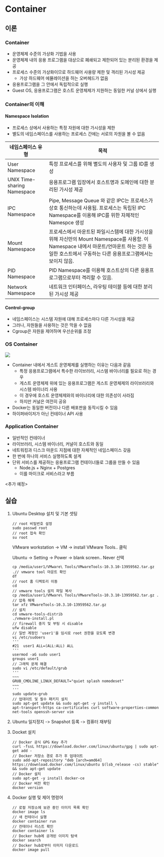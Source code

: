 # Container

## 이론

### Container

- 운영체제 수준의 가상화 기법을 사용
- 운영체제 내의 응용 프로그램을 대상으로 폐쇄되고 제한되어 있는 분리된 환경을 제공
- 프로세스 수준의 가상화이므로 하드웨어 사용량 제한 및 격리된 가시성 제공
  - 가상 하드웨어 에뮬레이션을 하는 오버헤드가 없음
- 응용프로그램을 그 안에서 독립적으로 실행
- Guest OS, 응용프로그램은 호스트 운영체제가 지원하는 동일한 커널 상에서 실행

### Container의 이해

#### Namespace Isolation

- 프로세스 상에서 사용하는 특정 자원에 대한 가시성을 제한
- 별도의 네임스페이스를 사용하는 프로세스 간에는 서로의 자원을 볼 수 없음

| 네임스페이스 유형           | 목적                                                         |
| --------------------------- | ------------------------------------------------------------ |
| User Namespace              | 특정 프로세스를 위해 별도의 사용자 및 그룹 ID를 생성         |
| UNIX Time-sharing Namespace | 응용프로그램 입장에서 호스트명과 도메인에 대한 분리된 가시성 제공 |
| IPC Namespace               | Pipe, Message Queue 와 같은 IPC는 프로세스가 상호 통신하는데 사용됨. 프로세스는 독립된 IPC Namespace를 이용해 IPC를 위한 자체적인 Namespce 생성 |
| Mount Namespace             | 프로세스에서 마운트된 파일시스템에 대한 가시성을 위해 자신만의 Mount Namespace를 사용함. 이 Namespace 내에서 마운트/언마운트 하는 것은 동일한 호스트에서 구동하는 다른 응용프로그램에서는 보이지 않음. |
| PID Namespace               | PID Namespace를 이용해 호스트상의 다른 응용프로그램으로부터 격리할 수 있음. |
| Network Namespace           | 네트워크 인터페이스, 라우팅 테이블 등에 대한 분리된 가시성 제공 |

#### Control-group

- 네임스페이스는 시스템 자원에 대해 프로세스마다 다른 가시성을 제공
- 그러나, 자원들을 사용하는 것은 막을 수 없음
- Cgroup은 자원을 제어하며 우선순위를 조정

### OS Container

![](https://blog.risingstack.com/content/images/2019/08/os-containers.jpg)

- Container 내에서 게스트 운영체제를 실행하는 이유는 다음과 같음
  - 특정 응용프로그램에서 특수한 라이브러리, 시스템 바이너리를 필요로 하는 경우
  - 게스트 운영체제 위에 있는 응용프로그램은 게스트 운영체제의 라이브러리와 시스템 바이너리 사용
  - 이 경우에 호스트 운영체제와의 바이너리에 대한 의존성이 사라짐
  - 하지만 커널은 여전히 공유
- Docker는 동일한 버전이나 다른 배포판을 동작시킬 수 있음
- 하이퍼바이저가 아닌 컨테이너 API 사용

### Application Container

- 일반적인 컨테이너
- 라이브러리, 시스템 바이너리, 커널이 호스트와 동일
- 네트워킹과 디스크 마운드 지점에 대한 자체적인 네임스페이스 갖음
- 한 번에 하나의 서비스 실행하도록 설계
- 단위 서비스를 제공하는 응용프로그램 컨테이너들로 그룹을 만들 수 있음
  - Node.js + Nginx + Postgres
  - 이를 마이크로 서비스라고 부름

<추가 예정>



## 실습

1. Ubuntu Desktop 설치 및 기본 셋팅

   ```
   // root 비밀번호 설정
   sudo passwd root
   // root 접속 확인
   su root
   ```

   VMware workstation ->  VM -> install VMware Tools.. 클릭

   Ubuntu -> Setting -> Power -> blank screen.. Never 선택

   ```
   cp /media/user1/VMware\ Tools/VMwareTools-10.3.10-13959562.tar.gz .// vmware tool 마운트 확인
   df
   // root 홈 디렉토리 이동
   cd
   // vmware tools 설치 파일 복사
   cp /media/user1/VMware\ Tools/VMwareTools-10.3.10-13959562.tar.gz .
   // 압축 해제
   tar xfz VMwareTools-10.3.10-13959562.tar.gz
   // 설치
   cd vmware-tools-distrib 
   ./vmware-install.pl
   // firewall 중지 및 부팅 시 disable
   ufw disable
   // 일반 계정인 'user1'을 임시로 root 권한을 갖도록 변경
   vi /etc/sudoers
   '''
   #21	user1 ALL=(ALL:ALL) ALL
   '''
   usermod -aG sudo user1
   groups user1
   // 그래픽 문제 해결
   sudo vi /etc/default/grub
   '''
   ~~~
   GRUB_CMDLINE_LINUX_DEFAULT="quiet splash nomodeset"
   ~~~
   '''
   sudo update-grub
   // 업데이트 및 필수 패키지 설치
   sudo apt-get update && sudo apt-get -y install \
   apt-transport-https ca-certificates curl software-properties-common net-tools openssh-server vim
   ```

2. Ubuntu 일지정지 -> Snapshot 등록 -> 컴퓨터 재부팅

3. Docket 설치

   ```
   // Docker 공식 GPG Key 추가
   curl -fssL https://download.docker.com/linux/ubuntu/gpg | sudo apt-get add -
   // Docker 저장소 경로 추가 후 업데이트
   sudo add-apt-repository "deb [arch=amd64] https://download.docker.com/linux/ubuntu $(lsb_release -cs) stable" && sudo apt-get update
   // Docker 설치
   sudo apt-get -y install docker-ce
   // Docker 버전 확인
   docker version
   ```

4. Docker 실행 및 제어 명령어

   ```
   // 로컬 저장소에 보관 중인 이미지 목록 확인
   docker image ls
   // 새 컨테이너 실행
   docker container run
   // 컨테이너 리스트 확인
   docker container ls
   // Docker hub에 공개된 이미지 탐색
   docker search
   // Docker hub로부터 이미지 다운로드
   docker image pull
   ```